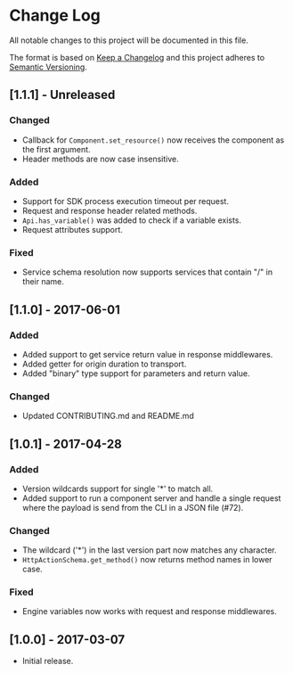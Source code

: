 # Change Log
All notable changes to this project will be documented in this file.

The format is based on [Keep a Changelog](http://keepachangelog.com/)
and this project adheres to [Semantic Versioning](http://semver.org/).

## [1.1.1] - Unreleased
### Changed
- Callback for `Component.set_resource()` now receives the component as
  the first argument.
- Header methods are now case insensitive.

### Added
- Support for SDK process execution timeout per request.
- Request and response header related methods.
- `Api.has_variable()` was added to check if a variable exists.
- Request attributes support.

### Fixed
- Service schema resolution now supports services that contain
  "/" in their name.

## [1.1.0] - 2017-06-01
### Added
- Added support to get service return value in response middlewares.
- Added getter for origin duration to transport.
- Added "binary" type support for parameters and return value.

### Changed
- Updated CONTRIBUTING.md and README.md

## [1.0.1] - 2017-04-28
### Added
- Version wildcards support for single '*' to match all.
- Added support to run a component server and handle a single request
  where the payload is send from the CLI in a JSON file (#72).

### Changed
- The wildcard ('*') in the last version part now matches any character.
- `HttpActionSchema.get_method()` now returns method names in lower case.

### Fixed
- Engine variables now works with request and response middlewares.

## [1.0.0] - 2017-03-07
- Initial release.
